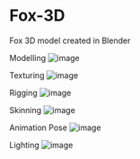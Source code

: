 # Fox-3D
Fox 3D model created in Blender

Modelling
![image](https://github.com/user-attachments/assets/b312dc5d-662f-4393-8d5c-7bfb509d02a6)

Texturing
![image](https://github.com/user-attachments/assets/f074e400-608e-4380-b69b-6507e1bdf2ae)

Rigging
![image](https://github.com/user-attachments/assets/63b5176b-ee35-4d82-aef9-e9fb047d4172)

Skinning
![image](https://github.com/user-attachments/assets/c33e7da5-295f-468d-8aea-44d6aa080c7b)

Animation Pose
![image](https://github.com/user-attachments/assets/269c8548-1bde-43c4-af54-17683f10af8e)

Lighting
![image](https://github.com/user-attachments/assets/f5c5aa1b-6fca-469a-a596-f19b15b3d9d2)
